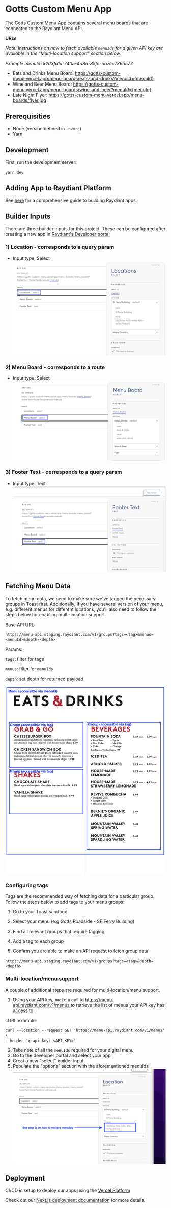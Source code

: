 # Gotts Custom Menu App

The Gotts Custom Menu App contains several menu boards that are connected to the Raydiant Menu API.

**URLs**

_Note: Instructions on how to fetch available `menuIds` for a given API key are available in the "Multi-location support" section below._

_Example menuId: 52d3fa1a-7405-4d8a-85fc-aa7ec736be72_

- Eats and Drinks Menu Board: https://gotts-custom-menu.vercel.app/menu-boards/eats-and-drinks?menuId={menuId}
- Wine and Beer Menu Board: https://gotts-custom-menu.vercel.app/menu-boards/wine-and-beer?menuId={menuId}
- Late Night Flyer: https://gotts-custom-menu.vercel.app/menu-boards/flyer.jpg

## Prerequisities

- Node (version defined in `.nvmrc`)
- Yarn

## Development

First, run the development server:

```bash
yarn dev
```

## Adding App to Raydiant Platform

See [here](https://raydiant.notion.site/How-do-I-develop-an-app-487d7064eeec402fb7d376a5f6e6eed9) for a comprehensive guide to building Raydiant apps.

## Builder Inputs

There are three builder inputs for this project. These can be configured after creating a new app in [Raydiant's Developer portal](https://developers.raydiant.com/)

### 1) Location - corresponds to a query param

- Input type: Select
  ![Menu Board](location-builder-input.png)

### 2) Menu Board - corresponds to a route

- Input type: Select
  ![Menu Board](menu-board-builder-input.png)

### 3) Footer Text - corresponds to a query param

- Input type: Text
  ![Footer Text](footer-text-builder-input.png)

## Fetching Menu Data

To fetch menu data, we need to make sure we've tagged the necessary groups in Toast first. Additionally, if you have several version of your menu, e.g. different menus for different locations, you'll also need to follow the steps below for enabling multi-location support.

Base API URL:

```
https://menu-api.staging.raydiant.com/v1/groups?tags=<tag>&menus=<menuId>&depth=<depth>
```

Params:

`tags`: filter for tags

`menus`: filter for `menuIds`

`depth`: set depth for returned payload

![menu data](hierachy.png)

### Configuring tags

Tags are the recommended way of fetching data for a particular group. Follow the steps below to add tags to your menu groups:

1. Go to your Toast sandbox
2. Select your menu (e.g Gotts Roadside - SF Ferry Building)
3. Find all relevant groups that require tagging
4. Add a tag to each group

5. Confirm you are able to make an API request to fetch group data

```
https://menu-api.staging.raydiant.com/v1/groups?tags=<tag>&depth=<depth>
```

### Multi-location/menu support

A couple of additional steps are required for multi-location/menu support.

1. Using your API key, make a call to https://menu-api.raydiant.com/v1/menus to retrieve the list of menus your API key has access to

cURL example:

```
curl --location --request GET 'https://menu-api.raydiant.com/v1/menus' \
--header 'x-api-key: <API_KEY>'
```

2. Take note of all the `menuIds` required for your digital menu
3. Go to the developer portal and select your app
4. Creat a new "select" builder input
5. Populate the "options" section with the aforementioned menuIds
   ![Location builder input](menuIds-select.png)

## Deployment

CI/CD is setup to deploy our apps using the [Vercel Platform](https://vercel.com/new?utm_medium=default-template&filter=next.js&utm_source=create-next-app&utm_campaign=create-next-app-readme)

Check out our [Next.js deployment documentation](https://nextjs.org/docs/deployment) for more details.
